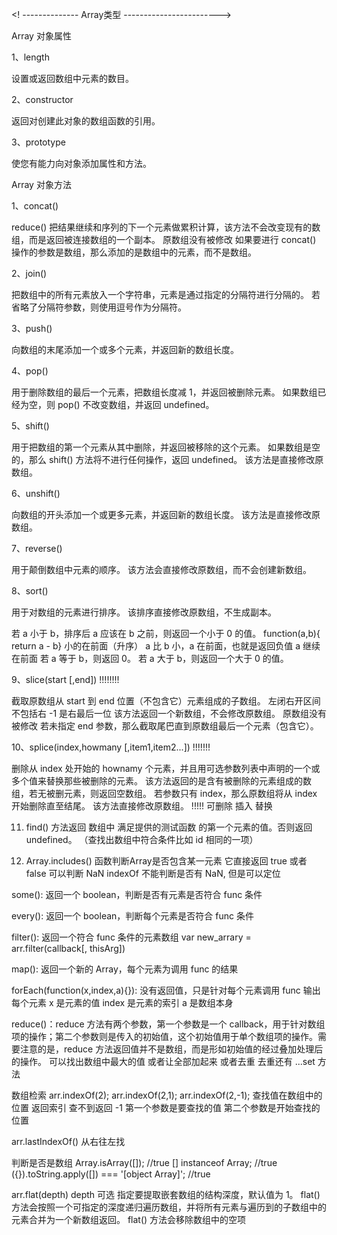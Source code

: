 <! --------------  Array类型 ------------------------>

Array 对象属性

1、length

设置或返回数组中元素的数目。

2、constructor

返回对创建此对象的数组函数的引用。

3、prototype

使您有能力向对象添加属性和方法。

Array 对象方法

1、concat()

reduce() 把结果继续和序列的下一个元素做累积计算，该方法不会改变现有的数组，而是返回被连接数组的一个副本。   原数组没有被修改
如果要进行 concat() 操作的参数是数组，那么添加的是数组中的元素，而不是数组。

2、join()

把数组中的所有元素放入一个字符串，元素是通过指定的分隔符进行分隔的。
若省略了分隔符参数，则使用逗号作为分隔符。

3、push()

向数组的末尾添加一个或多个元素，并返回新的数组长度。

4、pop()

用于删除数组的最后一个元素，把数组长度减 1，并返回被删除元素。
如果数组已经为空，则 pop() 不改变数组，并返回 undefined。

5、shift()

用于把数组的第一个元素从其中删除，并返回被移除的这个元素。
如果数组是空的，那么 shift() 方法将不进行任何操作，返回 undefined。
该方法是直接修改原数组。

6、unshift()

向数组的开头添加一个或更多元素，并返回新的数组长度。
该方法是直接修改原数组。

7、reverse()

用于颠倒数组中元素的顺序。
该方法会直接修改原数组，而不会创建新数组。

8、sort()

用于对数组的元素进行排序。
该排序直接修改原数组，不生成副本。

若 a 小于 b，排序后 a 应该在 b 之前，则返回一个小于 0 的值。  function(a,b){ return a - b} 小的在前面（升序） a 比 b 小，a 在前面，也就是返回负值 a 继续在前面
若 a 等于 b，则返回 0。
若 a 大于 b，则返回一个大于 0 的值。

9、slice(start [,end])  !!!!!!!!

截取原数组从 start 到 end 位置（不包含它）元素组成的子数组。  左闭右开区间 不包括右  -1 是右最后一位
该方法返回一个新数组，不会修改原数组。                 原数组没有被修改
若未指定 end 参数，那么截取尾巴直到原数组最后一个元素（包含它）。

10、splice(index,howmany [,item1,item2...])  !!!!!!!

删除从 index 处开始的 hownamy 个元素，并且用可选参数列表中声明的一个或多个值来替换那些被删除的元素。
该方法返回的是含有被删除的元素组成的数组，若无被删元素，则返回空数组。
若参数只有 index，那么原数组将从 index 开始删除直至结尾。
该方法直接修改原数组。  !!!!!   可删除 插入 替换

11. find() 方法返回 数组中 满足提供的测试函数 的第一个元素的值。否则返回 undefined。 （查找出数组中符合条件比如 id 相同的一项）

12. Array.includes() 函数判断Array是否包含某一元素 它直接返回 true 或者 false 可以判断 NaN  indexOf 不能判断是否有 NaN, 但是可以定位

some(): 返回一个 boolean，判断是否有元素是否符合 func 条件

every(): 返回一个 boolean，判断每个元素是否符合 func 条件

filter(): 返回一个符合 func 条件的元素数组 var new_arrary = arr.filter(callback[, thisArg])

map(): 返回一个新的 Array，每个元素为调用 func 的结果

forEach(function(x,index,a){}): 没有返回值，只是针对每个元素调用 func        输出每个元素
x 是元素的值  index 是元素的索引  a 是数组本身

reduce()：reduce 方法有两个参数，第一个参数是一个 callback，用于针对数组项的操作；第二个参数则是传入的初始值，这个初始值用于单个数组项的操作。需要注意的是，reduce 方法返回值并不是数组，而是形如初始值的经过叠加处理后的操作。
可以找出数组中最大的值  或者让全部加起来   或者去重 去重还有 ...set 方法

数组检索
arr.indexOf(2);
arr.indexOf(2,1);
arr.indexOf(2,-1);
查找值在数组中的位置 返回索引 查不到返回 -1
第一个参数是要查找的值 第二个参数是开始查找的位置

arr.lastIndexOf()
从右往左找

判断是否是数组
Array.isArray([]);  //true
[] instanceof Array;  //true
({}).toString.apply([]) === '[object Array]';  //true

arr.flat(depth) depth 可选 指定要提取嵌套数组的结构深度，默认值为 1。
flat() 方法会按照一个可指定的深度递归遍历数组，并将所有元素与遍历到的子数组中的元素合并为一个新数组返回。
flat() 方法会移除数组中的空项
